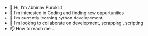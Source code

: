 - 👋 Hi, I’m Abhinav Purokait
- 👀 I’m interested in Coding and finding new oppurtunities 
- 🌱 I’m currently learning python developement 
- 💞️ I’m looking to collaborate on development, scrapping , scripting
- 📫 How to reach me ...

<!---
abhinavdx/abhinavdx is a ✨ special ✨ repository because its `README.md` (this file) appears on your GitHub profile.
You can click the Preview link to take a look at your changes.
--->
